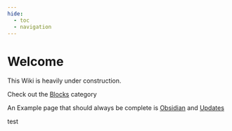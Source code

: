 ```yaml
---
hide:
  - toc
  - navigation
---
```

<!-- How to add inpage css<link rel="stylesheet" href="../stylesheets/custom.css">-->
# Welcome

This Wiki is heavily under construction.

Check out the [Blocks](wiki/blocks.md) category

An Example page that should always be complete is [Obsidian](wiki/obsidian.md) and [Updates](wiki/updates.md)

test
